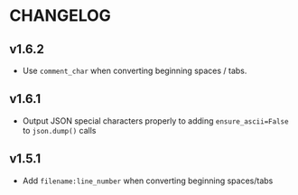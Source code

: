 # CHANGELOG

## v1.6.2

- Use `comment_char` when converting beginning spaces / tabs.

## v1.6.1

- Output JSON special characters properly to adding `ensure_ascii=False` to `json.dump()` calls

## v1.5.1

- Add `filename:line_number` when converting beginning spaces/tabs

